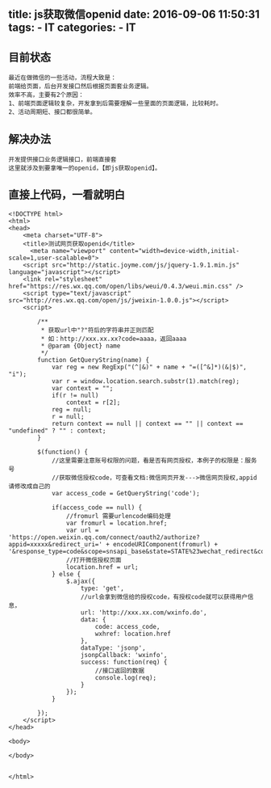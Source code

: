 title: js获取微信openid
date: 2016-09-06 11:50:31
tags:
	- IT
categories:
	- IT
---
##	目前状态
	最近在做微信的一些活动，流程大致是：
	前端给页面，后台开发接口然后根据页面套业务逻辑。
	效率不高，主要有2个原因：
	1、前端页面逻辑较复杂，开发拿到后需要理解一些里面的页面逻辑，比较耗时。
	2、活动周期短、接口都很简单。
	
##	解决办法
	开发提供接口业务逻辑接口，前端直接套
    这里就涉及到要拿唯一的openid，【即js获取openid】。

<!--more-->

##	直接上代码，一看就明白

	<!DOCTYPE html>
	<html>
	<head>
		<meta charset="UTF-8">
		<title>测试网页获取openid</title>
		  <meta name="viewport" content="width=device-width,initial-scale=1,user-scalable=0">
		<script src="http://static.joyme.com/js/jquery-1.9.1.min.js" language="javascript"></script>
		<link rel="stylesheet" href="https://res.wx.qq.com/open/libs/weui/0.4.3/weui.min.css" />
		<script type="text/javascript" src="http://res.wx.qq.com/open/js/jweixin-1.0.0.js"></script>
		<script>
			
			/**
			 * 获取url中"?"符后的字符串并正则匹配
			 * 如：http://xxx.xx.xx?code=aaaa，返回aaaa
			 * @param {Object} name
			 */
			function GetQueryString(name) {
				var reg = new RegExp("(^|&)" + name + "=([^&]*)(&|$)", "i");
				var r = window.location.search.substr(1).match(reg);
				var context = "";
				if(r != null)
					context = r[2];
				reg = null;
				r = null;
				return context == null || context == "" || context == "undefined" ? "" : context;
			}

			$(function() {
			    //这里需要注意账号权限的问题，看是否有网页授权，本例子的权限是：服务号
				//获取微信授权code，可查看文档:微信网页开发--->微信网页授权,appid请修改成自己的
				var access_code = GetQueryString('code');

				if(access_code == null) {
					//fromurl 需要urlencode编码处理
					var fromurl = location.href;
					var url = 'https://open.weixin.qq.com/connect/oauth2/authorize?appid=xxxxx&redirect_uri=' + encodeURIComponent(fromurl) + '&response_type=code&scope=snsapi_base&state=STATE%23wechat_redirect&connect_redirect=1#wechat_redirect';
					//打开微信授权页面
					location.href = url;
				} else {
					$.ajax({
						type: 'get',
						//url会拿到微信给的授权code，有授权code就可以获得用户信息，
						url: 'http://xxx.xx.com/wxinfo.do',
						data: {
							code: access_code,
							wxhref: location.href
						},
						dataType: 'jsonp',
						jsonpCallback: 'wxinfo',
						success: function(req) {
							//接口返回的数据
							console.log(req);
						}
					});
				}

			});
		</script>
	</head>

	<body>
		
	</body>


	</html>

